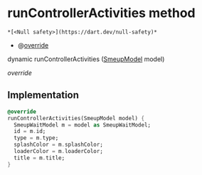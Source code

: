 


# runControllerActivities method




    *[<Null safety>](https://dart.dev/null-safety)*



- @[override](https://api.flutter.dev/flutter/dart-core/override-constant.html)

dynamic runControllerActivities
([SmeupModel](../../smeup_models_widgets_smeup_model/SmeupModel-class.md) model)

_override_






## Implementation

```dart
@override
runControllerActivities(SmeupModel model) {
  SmeupWaitModel m = model as SmeupWaitModel;
  id = m.id;
  type = m.type;
  splashColor = m.splashColor;
  loaderColor = m.loaderColor;
  title = m.title;
}
```







